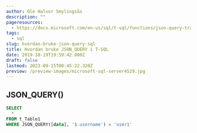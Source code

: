 ```yaml
---
author: Ole Halvor Smylingsås
description: ""
pageresources:
  - https://docs.microsoft.com/en-us/sql/t-sql/functions/json-query-transact-sql?view=sql-server-ver15
tags:
  - sql
slug: hvordan-bruke-json-query-sql
title: Hvordan bruke JSON_QUERY i T-SQL
date: 2019-10-19T19:59:42.000Z
draft: false
lastmod: 2023-09-15T08:45:22.320Z
preview: /preview-images/microsoft-sql-server4529.jpg
---
```



<!--more-->

## JSON_QUERY()

```sql
SELECT
  *
FROM t_Table1
WHERE JSON_QUERY([data], '$.username') = 'user1' 
```



